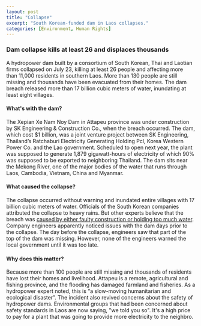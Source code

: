 ```yaml
---
layout: post
title: "Collapse"
excerpt: "South Korean-funded dam in Laos collapses."
categories: [Environment, Human Rights]
---
```


### Dam collapse kills at least 26 and displaces thousands

A hydropower dam built by a consortium of South Korean, Thai and Laotian firms collapsed on July 23, killing at least 26 people and affecting more than 11,000 residents in southern Laos. More than 130 people are still missing and thousands have been evacuated from their homes. The dam breach released more than 17 billion cubic meters of water, inundating at least eight villages.

#### What's with the dam?
The Xepian Xe Nam Noy Dam in Attapeu province was under construction by SK Engineering & Construction Co., when the breach occurred. The dam, which cost $1 billion, was a joint venture project between SK Engineering, Thailand’s Ratchaburi Electricity Generating Holding Pcl, Korea Western Power Co. and the Lao government. Scheduled to open next year, the plant was supposed to generate 1,879 gigawatt-hours of electricity of which 90% was supposed to be exported to neighboring Thailand. The dam sits near the Mekong River, one of the major bodies of the water that runs through Laos, Cambodia, Vietnam, China and Myanmar.


#### What caused the collapse?

The collapse occurred without warning and inundated entire villages with 17 billion cubic meters of water. Officials of the South Korean companies attributed the collapse to heavy rains. But other experts believe that the breach was <a href="https://www.nytimes.com/2018/07/26/world/asia/laos-dam-collapse.html" target="_blank">caused by either faulty construction or holding too much water</a>. Company engineers apparently noticed issues with the dam days prior to the collapse. The day before the collapse, engineers saw that part of the top of the dam was missing. However, none of the engineers warned the local government until it was too late.

#### Why does this matter?

Because more than 100 people are still missing and thousands of residents have lost their homes and livelihood. Attapeu is a remote, agricultural and fishing province, and the flooding has damaged farmland and fisheries. As a hydropower expert noted, this is “a slow-moving humanitarian and ecological disaster”. The incident also revived concerns about the safety of hydropower dams. Environmental groups that had been concerned about safety standards in Laos are now saying, "we told you so". It's a high price to pay for a plant that was going to provide more electricity to the neighbro.
